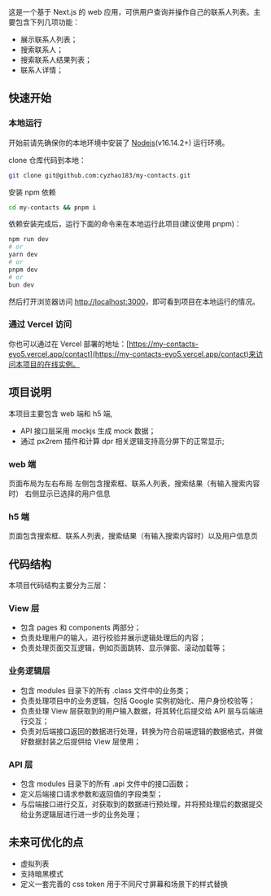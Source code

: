 这是一个基于 Next.js 的 web 应用，可供用户查询并操作自己的联系人列表。主要包含下列几项功能：

- 展示联系人列表；
- 搜索联系人；
- 搜索联系人结果列表；
- 联系人详情；

## 快速开始

### 本地运行

开始前请先确保你的本地环境中安装了 [Nodejs](https://nodejs.org)(v16.14.2+) 运行环境。

clone 仓库代码到本地：

```bash
git clone git@github.com:cyzhao183/my-contacts.git
```

安装 npm 依赖

```bash
cd my-contacts && pnpm i
```

依赖安装完成后，运行下面的命令来在本地运行此项目(建议使用 pnpm)：

```bash
npm run dev
# or
yarn dev
# or
pnpm dev
# or
bun dev
```

然后打开浏览器访问 [http://localhost:3000](http://localhost:3000)，即可看到项目在本地运行的情况。

### 通过 Vercel 访问

你也可以通过在 Vercel 部署的地址：[https://my-contacts-eyo5.vercel.app/contact](https://my-contacts-eyo5.vercel.app/contact)来访问本项目的在线实例。

## 项目说明

本项目主要包含 web 端和 h5 端,

- API 接口层采用 mockjs 生成 mock 数据；
- 通过 px2rem 插件和计算 dpr 相关逻辑支持高分屏下的正常显示;

### web 端

页面布局为左右布局
左侧包含搜索框、联系人列表，搜索结果（有输入搜索内容时）
右侧显示已选择的用户信息

### h5 端

页面包含搜索框、联系人列表，搜索结果（有输入搜索内容时）以及用户信息页

## 代码结构

本项目代码结构主要分为三层：

### View 层

- 包含 pages 和 components 两部分；
- 负责处理用户的输入，进行校验并展示逻辑处理后的内容；
- 负责处理页面交互逻辑，例如页面跳转、显示弹窗、滚动加载等；

### 业务逻辑层

- 包含 modules 目录下的所有 .class 文件中的业务类；
- 负责处理项目中的业务逻辑，包括 Google 实例初始化、用户身份校验等；
- 负责处理 View 层获取到的用户输入数据，将其转化后提交给 API 层与后端进行交互；
- 负责对后端接口返回的数据进行处理，转换为符合前端逻辑的数据格式，并做好数据封装之后提供给 View 层使用；

### API 层

- 包含 modules 目录下的所有 .api 文件中的接口函数；
- 定义后端接口请求参数和返回值的字段类型；
- 与后端接口进行交互，对获取到的数据进行预处理，并将预处理后的数据提交给业务逻辑层进行进一步的业务处理；

## 未来可优化的点

- 虚拟列表
- 支持暗黑模式
- 定义一套完善的 css token 用于不同尺寸屏幕和场景下的样式替换
